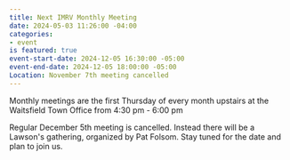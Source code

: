```yaml
---
title: Next IMRV Monthly Meeting
date: 2024-05-03 11:26:00 -04:00
categories:
- event
is featured: true
event-start-date: 2024-12-05 16:30:00 -05:00
event-end-date: 2024-12-05 18:00:00 -05:00
Location: November 7th meeting cancelled
---
```


Monthly meetings are the first Thursday of every month upstairs at the Waitsfield Town Office from 4:30 pm - 6:00 pm 

Regular December 5th meeting is cancelled.  Instead there will be a Lawson's gathering, organized by Pat Folsom.  Stay tuned for the date and plan to join us. 